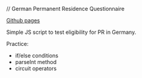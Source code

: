 // German Permanent Residence Questionnaire

[Github pages](https://anabrd.github.io/german-pr-questionnaire/)

Simple JS script to test eligibility for PR in Germany.

Practice: 

- if/else conditions
- parseInt method
- circuit operators
